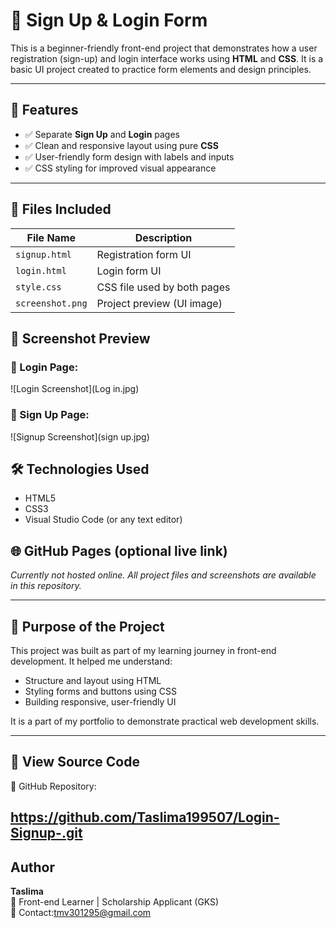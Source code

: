# 📝 Sign Up & Login Form

This is a beginner-friendly front-end project that demonstrates how a user registration (sign-up) and login interface works using **HTML** and **CSS**. It is a basic UI project created to practice form elements and design principles.

---

## 🚀 Features

- ✅ Separate **Sign Up** and **Login** pages
- ✅ Clean and responsive layout using pure **CSS**
- ✅ User-friendly form design with labels and inputs
- ✅ CSS styling for improved visual appearance

---

## 📂 Files Included

| File Name       | Description                     |
|-----------------|---------------------------------|
| `signup.html`   | Registration form UI            |
| `login.html`    | Login form UI                   |
| `style.css`     | CSS file used by both pages     |
| `screenshot.png`| Project preview (UI image)      |


## 📸 Screenshot Preview

### 🔐 Login Page:
![Login Screenshot](Log in.jpg)

### 📝 Sign Up Page:
![Signup Screenshot](sign up.jpg)


## 🛠️ Technologies Used

- HTML5
- CSS3
- Visual Studio Code (or any text editor)


## 🌐 GitHub Pages (optional live link)

*Currently not hosted online. All project files and screenshots are available in this repository.*

---

## 🎯 Purpose of the Project

This project was built as part of my learning journey in front-end development. It helped me understand:

- Structure and layout using HTML
- Styling forms and buttons using CSS
- Building responsive, user-friendly UI

It is a part of my portfolio to demonstrate practical web development skills.

---

## 📎 View Source Code

🔗 GitHub Repository:

https://github.com/Taslima199507/Login-Signup-.git
---

## Author

**Taslima**  
🔧 Front-end Learner | Scholarship Applicant (GKS)  
📧 Contact:tmv301295@gmail.com
